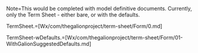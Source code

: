 Note=This would be completed with model definitive documents.  Currently, only the Term Sheet - either bare, or with the defaults.

TermSheet.=[Wx/com/thegalionproject/term-sheet/Form/0.md]

TermSheet-wDefaults.=[Wx/com/thegalionproject/term-sheet/Form/01-WithGalionSuggestedDefaults.md]